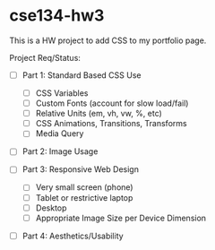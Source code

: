 # cse134-hw3

This is a HW project to add CSS to my portfolio page. 

Project Req/Status:

- [ ] Part 1: Standard Based CSS Use
    - [ ] CSS Variables
    - [ ] Custom Fonts (account for slow load/fail)
    - [ ] Relative Units (em, vh, vw, %, etc)
    - [ ] CSS Animations, Transitions, Transforms
    - [ ] Media Query 
    
- [ ] Part 2: Image Usage

- [ ] Part 3: Responsive Web Design
    - [ ] Very small screen (phone)
    - [ ] Tablet or restrictive laptop
    - [ ] Desktop
    - [ ] Appropriate Image Size per Device Dimension
    
- [ ] Part 4: Aesthetics/Usability
